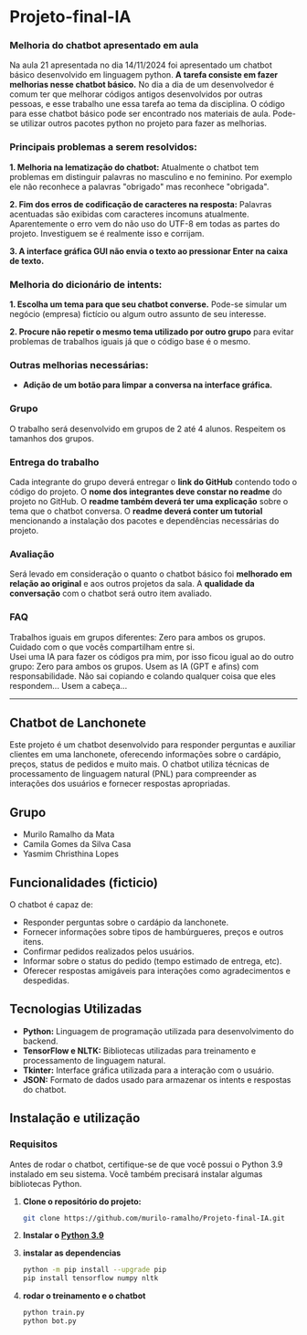 # Projeto-final-IA

### Melhoria do chatbot apresentado em aula

Na aula 21 apresentada no dia 14/11/2024 foi apresentado um chatbot básico desenvolvido em  linguagem python. **A tarefa consiste em fazer melhorias nesse chatbot básico.** No dia a dia de um desenvolvedor é comum ter que melhorar códigos antigos desenvolvidos por outras pessoas, e esse trabalho une essa tarefa ao tema da disciplina. O código para esse chatbot básico pode ser encontrado nos materiais de aula. Pode-se utilizar outros pacotes python no projeto para fazer as melhorias.

### Principais problemas a serem resolvidos:

**1. Melhoria na lematização do chatbot:** Atualmente o chatbot tem problemas em distinguir palavras no masculino e no feminino. Por exemplo ele não reconhece a palavras "obrigado" mas reconhece "obrigada". 

**2. Fim dos erros de codificação de caracteres na resposta:** Palavras acentuadas são exibidas com caracteres incomuns atualmente. Aparentemente o erro vem do não uso do UTF-8 em todas as partes do projeto. Investiguem se é realmente isso e corrijam.

**3. A interface gráfica GUI não envia o texto ao pressionar Enter na caixa de texto.**

### Melhoria do dicionário de intents:
**1. Escolha um tema para que seu chatbot converse.** Pode-se simular um negócio (empresa) fictício ou algum outro assunto de seu interesse.

**2. Procure não repetir o mesmo tema utilizado por outro grupo** para evitar problemas de trabalhos iguais já que o código base é o mesmo.

### Outras melhorias necessárias:

- **Adição de um botão para limpar a conversa na interface gráfica.**

### Grupo  
O trabalho será desenvolvido em grupos de 2 até 4 alunos. Respeitem os tamanhos dos grupos.  

### Entrega do trabalho  
Cada integrante do grupo deverá entregar o **link do GitHub** contendo todo o código do projeto.
O **nome dos integrantes deve constar no readme** do projeto no GitHub.
O **readme também deverá ter uma explicação** sobre o tema que o chatbot conversa.
O **readme deverá conter um tutorial** mencionando a instalação dos pacotes e 
dependências necessárias do projeto.

### Avaliação
Será levado em consideração o quanto o chatbot básico foi **melhorado em 
relação ao original** e aos outros projetos da sala. A **qualidade da conversação** com o chatbot será outro item avaliado.

### FAQ  
Trabalhos iguais em grupos diferentes: Zero para ambos os grupos. 
Cuidado com o que vocês compartilham entre si.  
Usei uma IA para fazer os códigos pra mim, por isso ficou igual ao do outro grupo: 
Zero para ambos os grupos. Usem as IA (GPT e afins) com responsabilidade. 
Não sai copiando e colando qualquer coisa que eles respondem... Usem a cabeça...

---

## Chatbot de Lanchonete

Este projeto é um chatbot desenvolvido para responder perguntas e auxiliar clientes em uma lanchonete, oferecendo informações sobre o cardápio, preços, status de pedidos e muito mais. O chatbot utiliza técnicas de processamento de linguagem natural (PNL) para compreender as interações dos usuários e fornecer respostas apropriadas.

## Grupo
- Murilo Ramalho da Mata
- Camila Gomes da Silva Casa
- Yasmim Christhina Lopes

## Funcionalidades (ficticio)

O chatbot é capaz de:
- Responder perguntas sobre o cardápio da lanchonete.
- Fornecer informações sobre tipos de hambúrgueres, preços e outros itens.
- Confirmar pedidos realizados pelos usuários.
- Informar sobre o status do pedido (tempo estimado de entrega, etc).
- Oferecer respostas amigáveis para interações como agradecimentos e despedidas.

## Tecnologias Utilizadas

- **Python:** Linguagem de programação utilizada para desenvolvimento do backend.
- **TensorFlow e NLTK:** Bibliotecas utilizadas para treinamento e processamento de linguagem natural.
- **Tkinter:** Interface gráfica utilizada para a interação com o usuário.
- **JSON:** Formato de dados usado para armazenar os intents e respostas do chatbot.

## Instalação e utilização

### Requisitos

Antes de rodar o chatbot, certifique-se de que você possui o Python 3.9 instalado em seu sistema. Você também precisará instalar algumas bibliotecas Python.

1. **Clone o repositório do projeto:**

   ```bash
   git clone https://github.com/murilo-ramalho/Projeto-final-IA.git

2. **Instalar o [Python 3.9](https://www.python.org/downloads/release/python-390/)**

3. **instalar as dependencias**
    ```bash
    python -m pip install --upgrade pip
    pip install tensorflow numpy nltk

4. **rodar o treinamento e o chatbot**
    ```bash
    python train.py
    python bot.py
